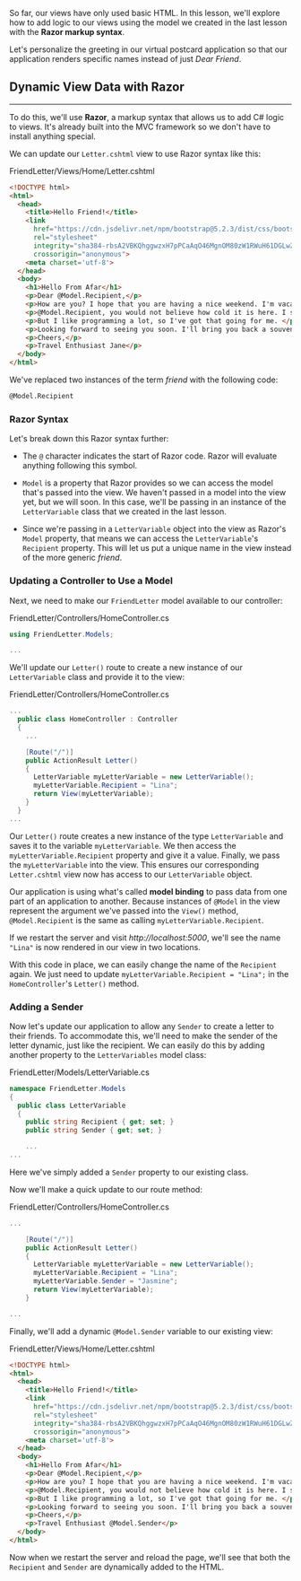 So far, our views have only used basic HTML. In this lesson, we'll explore how to add logic to our views using the model we created in the last lesson with the **Razor markup syntax**.

Let's personalize the greeting in our virtual postcard application so that our application renders specific names instead of just _Dear Friend_.

## Dynamic View Data with Razor
---

To do this, we'll use **Razor**, a markup syntax that allows us to add C# logic to views. It's already built into the MVC framework so we don't have to install anything special.

We can update our `Letter.cshtml` view to use Razor syntax like this:

<div class="filename">FriendLetter/Views/Home/Letter.cshtml</div>

```html
<!DOCTYPE html>
<html>
  <head>
    <title>Hello Friend!</title>
    <link 
      href="https://cdn.jsdelivr.net/npm/bootstrap@5.2.3/dist/css/bootstrap.min.css" 
      rel="stylesheet" 
      integrity="sha384-rbsA2VBKQhggwzxH7pPCaAqO46MgnOM80zW1RWuH61DGLwZJEdK2Kadq2F9CUG65" 
      crossorigin="anonymous">
    <meta charset='utf-8'>
  </head>
  <body>
    <h1>Hello From Afar</h1>
    <p>Dear @Model.Recipient,</p> 
    <p>How are you? I hope that you are having a nice weekend. I'm vacationing in Iceland while I learn programming! </p>
    <p>@Model.Recipient, you would not believe how cold it is here. I should have gone to Hawaii instead.</p>
    <p>But I like programming a lot, so I've got that going for me. </p>
    <p>Looking forward to seeing you soon. I'll bring you back a souvenir. </p>
    <p>Cheers,</p>
    <p>Travel Enthusiast Jane</p>
  </body>
</html>
```

We've replaced two instances of the term _friend_ with the following code:

```html
@Model.Recipient
```

### Razor Syntax

Let's break down this Razor syntax further:

* The `@` character indicates the start of Razor code. Razor will evaluate anything following this symbol.

* `Model` is a property that Razor provides so we can access the model that's passed into the view. We haven't passed in a model into the view yet, but we will soon. In this case, we'll be passing in an instance of the `LetterVariable` class that we created in the last lesson. 

* Since we're passing in a `LetterVariable` object into the view as Razor's `Model` property, that means we can access the `LetterVariable`'s `Recipient` property. This will let us put a unique name in the view instead of the more generic _friend_.

### Updating a Controller to Use a Model

Next, we need to make our `FriendLetter` model available to our controller:

<div class="filename">FriendLetter/Controllers/HomeController.cs</div>

```csharp
using FriendLetter.Models;

...
```

We'll update our `Letter()` route to create a new instance of our `LetterVariable` class and provide it to the view:

<div class="filename">FriendLetter/Controllers/HomeController.cs</div>

```csharp
...
  public class HomeController : Controller
  {
    ...

    [Route("/")]
    public ActionResult Letter()
    {
      LetterVariable myLetterVariable = new LetterVariable();
      myLetterVariable.Recipient = "Lina";
      return View(myLetterVariable);
    }
  }
...
```

Our `Letter()` route creates a new instance of the type `LetterVariable` and saves it to the variable `myLetterVariable`. We then access the `myLetterVariable.Recipient` property and give it a value. Finally, we pass the `myLetterVariable` into the view. This ensures our corresponding `Letter.cshtml` view now has access to our `LetterVariable` object.

Our application is using what's called **model binding** to pass data from one part of an application to another. Because instances of `@Model` in the view represent the argument we've passed into the `View()` method, `@Model.Recipient` is the same as calling `myLetterVariable.Recipient`.

If we restart the server and visit _http://localhost:5000_, we'll see the name `"Lina"` is now rendered in our view in two locations.

With this code in place, we can easily change the name of the `Recipient` again. We just need to update `myLetterVariable.Recipient = "Lina";` in the `HomeController`'s `Letter()` method.

### Adding a Sender

Now let's update our application to allow any `Sender` to create a letter to their friends. To accommodate this, we'll need to make the sender of the letter dynamic, just like the recipient. We can easily do this by adding another property to the `LetterVariables` model class:

<div class="filename">FriendLetter/Models/LetterVariable.cs</div>

```csharp
namespace FriendLetter.Models
{
  public class LetterVariable
  {
    public string Recipient { get; set; }
    public string Sender { get; set; }

    ...
...
```

Here we've simply added a `Sender` property to our existing class.

Now we'll make a quick update to our route method:

<div class="filename">FriendLetter/Controllers/HomeController.cs</div>

```csharp
...

    [Route("/")]
    public ActionResult Letter()
    {
      LetterVariable myLetterVariable = new LetterVariable();
      myLetterVariable.Recipient = "Lina";
      myLetterVariable.Sender = "Jasmine";
      return View(myLetterVariable);
    }

...
```

Finally, we'll add a dynamic `@Model.Sender` variable to our existing view:

<div class="filename">FriendLetter/Views/Home/Letter.cshtml</div>

```html
<!DOCTYPE html>
<html>
  <head>
    <title>Hello Friend!</title>
    <link 
      href="https://cdn.jsdelivr.net/npm/bootstrap@5.2.3/dist/css/bootstrap.min.css" 
      rel="stylesheet" 
      integrity="sha384-rbsA2VBKQhggwzxH7pPCaAqO46MgnOM80zW1RWuH61DGLwZJEdK2Kadq2F9CUG65" 
      crossorigin="anonymous">
    <meta charset='utf-8'>
  </head>
  <body>
    <h1>Hello From Afar</h1>
    <p>Dear @Model.Recipient,</p>
    <p>How are you? I hope that you are having a nice weekend. I'm vacationing in Iceland while I learn programming! </p>
    <p>@Model.Recipient, you would not believe how cold it is here. I should have gone to Hawaii instead.</p>
    <p>But I like programming a lot, so I've got that going for me. </p>
    <p>Looking forward to seeing you soon. I'll bring you back a souvenir. </p>
    <p>Cheers,</p>
    <p>Travel Enthusiast @Model.Sender</p>
  </body>
</html>
```

Now when we restart the server and reload the page, we'll see that both the `Recipient` and `Sender` are dynamically added to the HTML.
